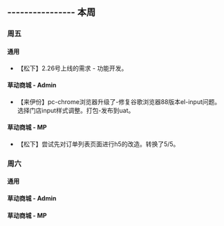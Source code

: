 ## ---------------- 本周

### 周五
#### 通用
* 【松下】2.26号上线的需求 - 功能开发。
#### 草动商城 - Admin
* 【来伊份】pc-chrome浏览器升级了-修复谷歌浏览器88版本el-input问题。选择门店input样式调整。打包-发布到uat。
#### 草动商城 - MP
* 【松下】尝试先对订单列表页面进行h5的改造。转换了5/5。

### 周六
#### 通用
#### 草动商城 - Admin
#### 草动商城 - MP
